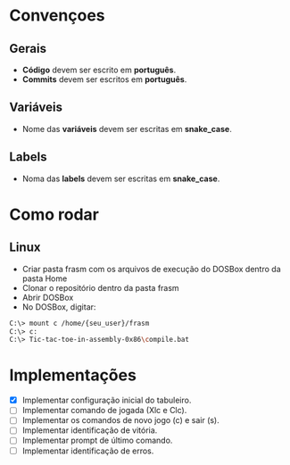 # Convençoes
## Gerais
- **Código** devem ser escrito em **português**.
- **Commits** devem ser escritos em **português**.
## Variáveis
- Nome das **variáveis** devem ser escritas em **snake_case**.
## Labels
- Noma das **labels** devem ser escritas em **snake_case**.

# Como rodar
## Linux
- Criar pasta frasm com os arquivos de execução do DOSBox dentro da pasta Home
- Clonar o repositório dentro da pasta frasm
- Abrir DOSBox
- No DOSBox, digitar:
```bash
C:\> mount c /home/{seu_user}/frasm
C:\> c:
C:\> Tic-tac-toe-in-assembly-0x86\compile.bat
```

# Implementações
- [x] Implementar configuração inicial do tabuleiro.
- [ ] Implementar comando de jogada (Xlc e Clc).
- [ ] Implementar os comandos de novo jogo (c) e sair (s).
- [ ] Implementar identificação de vitória.
- [ ] Implementar prompt de último comando.
- [ ] Implementar identificação de erros.